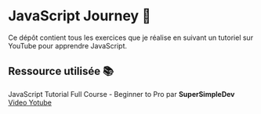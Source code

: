 # JavaScript Journey 🚀

Ce dépôt contient tous les exercices que je réalise en suivant un tutoriel sur YouTube pour apprendre JavaScript.

## Ressource utilisée 📚
JavaScript Tutorial Full Course - Beginner to Pro par **SuperSimpleDev** <br>
[Video Yotube](https://youtu.be/EerdGm-ehJQ?si=uecxeyL3dIzx6pgk)

